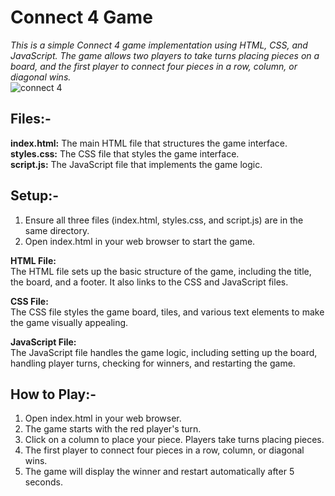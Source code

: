 # Connect 4 Game

*This is a simple Connect 4 game implementation using HTML, CSS, and JavaScript. The game allows two players to take turns placing pieces on a board, and the first player to connect four pieces in a row, column, or diagonal wins.*  
![connect 4](https://github.com/tabrez1433/InternPe-Connect4/assets/152283368/af369da9-78da-4769-9d18-d0629d86a56e)

## Files:-  

**index.html:** The main HTML file that structures the game interface.  
**styles.css:** The CSS file that styles the game interface.  
**script.js:** The JavaScript file that implements the game logic.  

## Setup:-  

1. Ensure all three files (index.html, styles.css, and script.js) are in the same directory.
2. Open index.html in your web browser to start the game.  

**HTML File:**  
The HTML file sets up the basic structure of the game, including the title, the board, and a footer. It also links to the CSS and JavaScript files.  

**CSS File:**  
The CSS file styles the game board, tiles, and various text elements to make the game visually appealing.  

**JavaScript File:**  
The JavaScript file handles the game logic, including setting up the board, handling player turns, checking for winners, and restarting the game.  

## How to Play:-  

1. Open index.html in your web browser.
2. The game starts with the red player's turn.
3. Click on a column to place your piece. Players take turns placing pieces.
4. The first player to connect four pieces in a row, column, or diagonal wins.
5. The game will display the winner and restart automatically after 5 seconds.
